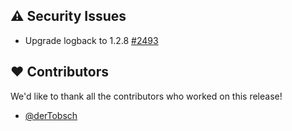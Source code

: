 ## ⚠️ Security Issues

- Upgrade logback to 1.2.8 [#2493](https://github.com/synyx/urlaubsverwaltung/pull/2493)

## ❤️ Contributors

We'd like to thank all the contributors who worked on this release!

- [@derTobsch](https://github.com/derTobsch)
